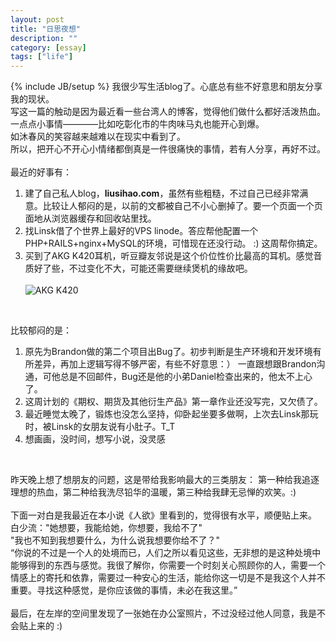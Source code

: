 ```yaml
---
layout: post
title: "日思夜想"
description: ""
category: [essay]
tags: ["life"]
---
```

{% include JB/setup %}
我很少写生活blog了。心底总有些不好意思和朋友分享我的现状。
<br>
写这一篇的触动是因为最近看一些台湾人的博客，觉得他们做什么都好活泼热血。一点点小事情————比如吃彰化市的牛肉味马丸也能开心到爆。
<br>
如沐春风的笑容越来越难以在现实中看到了。
<br>
所以，把开心不开心小情绪都倒真是一件很痛快的事情，若有人分享，再好不过。
<br><br>
最近的好事有：
1. 建了自己私人blog，**liusihao.com**，虽然有些粗糙，不过自己已经非常满意。比较让人郁闷的是，以前的文都被自己不小心删掉了。要一个页面一个页面地从浏览器缓存和回收站里找。
2. 找Linsk借了个世界上最好的VPS linode。答应帮他配置一个PHP+RAILS+nginx+MySQL的环境，可惜现在还没行动。 :) 这周帮你搞定。
3. 买到了AKG K420耳机，听豆瓣友邻说是这个价位性价比最高的耳机。感觉音质好了些，不过变化不大，可能还需要继续煲机的缘故吧。<br><br>
	![AKG K420](http://farm9.staticflickr.com/8302/7870106782_c43586a887.jpg)

<br>

比较郁闷的是：  
1. 原先为Brandon做的第二个项目出Bug了。初步判断是生产环境和开发环境有所差异，再加上逻辑写得不够严密，有些不好意思：） 一直跟想跟Brandon沟通，可他总是不回邮件，Bug还是他的小弟Daniel检查出来的，他太不上心了。  
2. 这周计划的《期权、期货及其他衍生产品》第一章作业还没写完，又欠债了。  
3. 最近睡觉太晚了，锻炼也没怎么坚持，仰卧起坐要多做啊，上次去Linsk那玩时，被Linsk的女朋友说有小肚子。T_T  
4. 想画画，没时间，想写小说，没灵感  

<br>  

昨天晚上想了想朋友的问题，这是带给我影响最大的三类朋友：
第一种给我追逐理想的热血，第二种给我洗尽铅华的温暖，第三种给我肆无忌惮的欢笑。:)
<br><br>
下面一对白是我最近在本小说《人欲》里看到的，觉得很有水平，顺便贴上来。
<br>
白少流："她想要，我能给她，你想要，我给不了"
<br>
"我也不知到我想要什么，为什么说我想要你给不了？"
<br>
“你说的不过是一个人的处境而已，人们之所以看见这些，无非想的是这种处境中能够得到的东西与感觉。我很了解你，你需要一个时刻关心照顾你的人，需要一个情感上的寄托和依靠，需要过一种安心的生活，能给你这一切是不是我这个人并不重要。寻找这种感觉，是你应该做的事情，未必在我这里。”
<br><br>
最后，在左岸的空间里发现了一张她在办公室照片，不过没经过他人同意，我是不会贴上来的 :)
